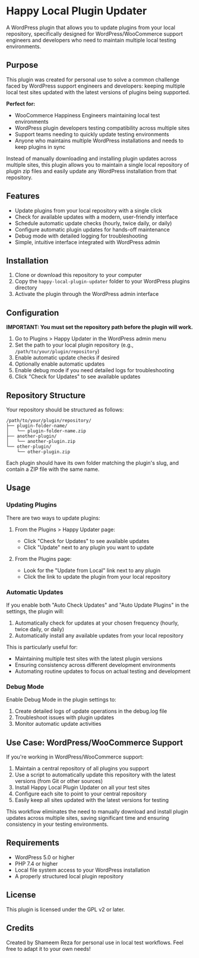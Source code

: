 # Happy Local Plugin Updater

A WordPress plugin that allows you to update plugins from your local repository, specifically designed for WordPress/WooCommerce support engineers and developers who need to maintain multiple local testing environments.

## Purpose

This plugin was created for personal use to solve a common challenge faced by WordPress support engineers and developers: keeping multiple local test sites updated with the latest versions of plugins being supported.

**Perfect for:**

- WooCommerce Happiness Engineers maintaining local test environments
- WordPress plugin developers testing compatibility across multiple sites
- Support teams needing to quickly update testing environments
- Anyone who maintains multiple WordPress installations and needs to keep plugins in sync

Instead of manually downloading and installing plugin updates across multiple sites, this plugin allows you to maintain a single local repository of plugin zip files and easily update any WordPress installation from that repository.

## Features

- Update plugins from your local repository with a single click
- Check for available updates with a modern, user-friendly interface
- Schedule automatic update checks (hourly, twice daily, or daily)
- Configure automatic plugin updates for hands-off maintenance
- Debug mode with detailed logging for troubleshooting
- Simple, intuitive interface integrated with WordPress admin

## Installation

1. Clone or download this repository to your computer
2. Copy the `happy-local-plugin-updater` folder to your WordPress plugins directory
3. Activate the plugin through the WordPress admin interface

## Configuration

**IMPORTANT: You must set the repository path before the plugin will work.**

1. Go to Plugins > Happy Updater in the WordPress admin menu
2. Set the path to your local plugin repository (e.g., `/path/to/your/plugin/repository`)
3. Enable automatic update checks if desired
4. Optionally enable automatic updates
5. Enable debug mode if you need detailed logs for troubleshooting
6. Click "Check for Updates" to see available updates

## Repository Structure

Your repository should be structured as follows:

```
/path/to/your/plugin/repository/
├── plugin-folder-name/
│   └── plugin-folder-name.zip
├── another-plugin/
│   └── another-plugin.zip
└── other-plugin/
    └── other-plugin.zip
```

Each plugin should have its own folder matching the plugin's slug, and contain a ZIP file with the same name.

## Usage

### Updating Plugins

There are two ways to update plugins:

1. From the Plugins > Happy Updater page:

   - Click "Check for Updates" to see available updates
   - Click "Update" next to any plugin you want to update

2. From the Plugins page:
   - Look for the "Update from Local" link next to any plugin
   - Click the link to update the plugin from your local repository

### Automatic Updates

If you enable both "Auto Check Updates" and "Auto Update Plugins" in the settings, the plugin will:

1. Automatically check for updates at your chosen frequency (hourly, twice daily, or daily)
2. Automatically install any available updates from your local repository

This is particularly useful for:

- Maintaining multiple test sites with the latest plugin versions
- Ensuring consistency across different development environments
- Automating routine updates to focus on actual testing and development

### Debug Mode

Enable Debug Mode in the plugin settings to:

1. Create detailed logs of update operations in the debug.log file
2. Troubleshoot issues with plugin updates
3. Monitor automatic update activities

## Use Case: WordPress/WooCommerce Support

If you're working in WordPress/WooCommerce support:

1. Maintain a central repository of all plugins you support
2. Use a script to automatically update this repository with the latest versions (from Git or other sources)
3. Install Happy Local Plugin Updater on all your test sites
4. Configure each site to point to your central repository
5. Easily keep all sites updated with the latest versions for testing

This workflow eliminates the need to manually download and install plugin updates across multiple sites, saving significant time and ensuring consistency in your testing environments.

## Requirements

- WordPress 5.0 or higher
- PHP 7.4 or higher
- Local file system access to your WordPress installation
- A properly structured local plugin repository

## License

This plugin is licensed under the GPL v2 or later.

## Credits

Created by Shameem Reza for personal use in local test workflows. Feel free to adapt it to your own needs!
